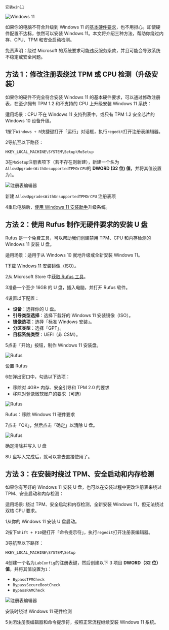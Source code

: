 
```ad-seealso

安装win11
```

![Windows 11](https://img.sysgeek.cn/img/logo/windows/windows-10.jpg)

如果你的电脑不符合升级到 Windows 11 的[基本硬件要求](https://www.sysgeek.cn/windows-11-hardware-requirements/)，也不用担心。即使硬件配置不达标，依然可以安装 Windows 11。本文将介绍三种方法，帮助你绕过内存、CPU、TPM 和安全启动检测。

免责声明：绕过 Microsoft 的系统要求可能违反服务条款，并且可能会导致系统不稳定或安全问题。

## 方法 1：修改注册表绕过 TPM 或 CPU 检测（升级安装）

如果你的硬件不完全符合安装 Windows 11 的基本硬件要求，可以通过修改注册表，在至少拥有 TPM 1.2 和不支持的 CPU 上升级安装 Windows 11 系统：

适用场景：CPU 不在 Windows 11 支持列表中，或只有 TPM 1.2 安全芯片的 Windows 10 设备升级。

1按下`Windows + R`快捷键打开「运行」对话框，执行`regedit`打开注册表编辑器。

2导航至以下路径：

```
HKEY_LOCAL_MACHINE\SYSTEM\Setup\MoSetup
```

3在`MoSetup`注册表项下（若不存在则新建），新建一个名为`AllowUpgradesWithUnsupportedTPMOrCPU`的 **DWORD (32 位) 值**，并将其值设置为`1`。

![注册表编辑器](https://img.sysgeek.cn/img/2024/03/bypass-hardware-check-windows-11-p2.jpeg)

新建 `AllowUpgradesWithUnsupportedTPMOrCPU` 注册表项

4重启电脑后，[使用 Windows 11 安装助手](https://www.sysgeek.cn/how-to-use-windows-11-installation-assistant/)升级系统。

## 方法 2：使用 Rufus 制作无硬件要求的安装 U 盘

Rufus 是一个免费工具，可以帮助我们创建禁用 TPM、CPU 和内存检测的 Windows 11 安装 U 盘。

适用场景：适用于从 Windows 10 就地升级或全新安装 Windows 11。

1[下载 Windows 11 安装镜像（ISO）](https://www.sysgeek.cn/microsoft-windows-downloads/)。

2从 Microsoft Store 中[获取 Rufus 工具](https://apps.microsoft.com/detail/9pc3h3v7q9ch)。

3准备一个至少 16GB 的 U 盘，插入电脑，并打开 Rufus 软件。

4设置以下配置：

- **设备**：选择你的 U 盘。
- **引导类型选择**：选择下载好的 Windows 11 安装镜像（ISO）。
- **镜像选项**：选择「标准 Windows 安装」。
- **分区类型**：选择「GPT」。
- **目标系统类型**：UEFI（非 CSM）。

5点击「开始」按钮，制作 Windows 11 安装盘。

![Rufus](https://img.sysgeek.cn/img/2024/03/bypass-hardware-check-windows-11-p3.jpeg)

设置 Rufus

6在弹出窗口中，勾选以下选项：

- 移除对 4GB+ 内存、安全引导和 TPM 2.0 的要求
- 移除对登录微软账户的要求（可选）

![Rufus](https://img.sysgeek.cn/img/2024/03/bypass-hardware-check-windows-11-p4.jpeg)

Rufus：移除 Windows 11 硬件要求

7点击「OK」，然后点击「确定」以清除 U 盘。

![Rufus](https://img.sysgeek.cn/img/2024/03/bypass-hardware-check-windows-11-p5.jpeg)

确定清除并写入 U 盘

8U 盘写入完成后，就可以拿去直接使用了。

## 方法 3：在安装时绕过 TPM、安全启动和内存检测

如果你有写好的 Windows 11 安装 U 盘，也可以在安装过程中更改注册表来绕过 TPM、安全启动和内存检测：

适用场景: 绕过 TPM、安全启动和内存检测，全新安装 Windows 11，但无法绕过双核 CPU 要求。

1从你的 Windows 11 安装 U 盘启动。

2按下`Shift + F10`键打开「命令提示符」，执行`regedit`打开注册表编辑器。

3导航至以下路径：

```
HKEY_LOCAL_MACHINE\SYSTEM\Setup
```

4创建一个名为`LabConfig`的注册表键，然后创建以下 3 项目 **DWORD（32 位）值**，并将其值设置为`1`：

- `BypassTPMCheck`
- `BypassSecureBootCheck`
- `BypassRAMCheck`

![注册表编辑器](https://img.sysgeek.cn/img/2024/03/bypass-hardware-check-windows-11-p6.jpeg)

安装时绕过 Windows 11 硬件检测

5关闭注册表编辑器和命令提示符，按照正常流程继续安装 Windows 11 系统。


